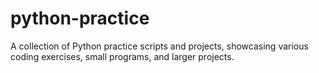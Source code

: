 # python-practice
A collection of Python practice scripts and projects, showcasing various coding exercises, small programs, and larger projects.
